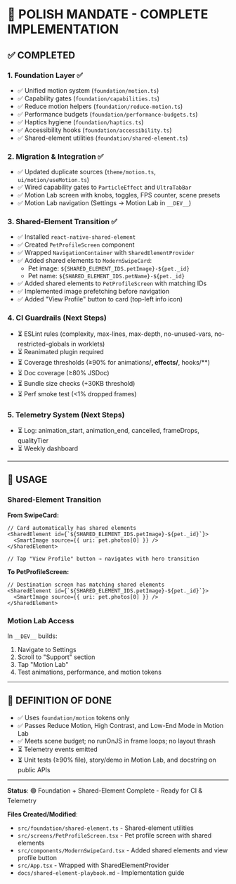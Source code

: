 # 🎯 POLISH MANDATE - COMPLETE IMPLEMENTATION

## ✅ COMPLETED

### 1. Foundation Layer ✅
- ✅ Unified motion system (`foundation/motion.ts`)
- ✅ Capability gates (`foundation/capabilities.ts`)
- ✅ Reduce motion helpers (`foundation/reduce-motion.ts`)
- ✅ Performance budgets (`foundation/performance-budgets.ts`)
- ✅ Haptics hygiene (`foundation/haptics.ts`)
- ✅ Accessibility hooks (`foundation/accessibility.ts`)
- ✅ Shared-element utilities (`foundation/shared-element.ts`)

### 2. Migration & Integration ✅
- ✅ Updated duplicate sources (`theme/motion.ts`, `ui/motion/useMotion.ts`)
- ✅ Wired capability gates to `ParticleEffect` and `UltraTabBar`
- ✅ Motion Lab screen with knobs, toggles, FPS counter, scene presets
- ✅ Motion Lab navigation (Settings → Motion Lab in `__DEV__`)

### 3. Shared-Element Transition ✅
- ✅ Installed `react-native-shared-element`
- ✅ Created `PetProfileScreen` component
- ✅ Wrapped `NavigationContainer` with `SharedElementProvider`
- ✅ Added shared elements to `ModernSwipeCard`:
  - Pet image: `${SHARED_ELEMENT_IDS.petImage}-${pet._id}`
  - Pet name: `${SHARED_ELEMENT_IDS.petName}-${pet._id}`
- ✅ Added shared elements to `PetProfileScreen` with matching IDs
- ✅ Implemented image prefetching before navigation
- ✅ Added "View Profile" button to card (top-left info icon)

### 4. CI Guardrails (Next Steps)
- ⏳ ESLint rules (complexity, max-lines, max-depth, no-unused-vars, no-restricted-globals in worklets)
- ⏳ Reanimated plugin required
- ⏳ Coverage thresholds (≥90% for animations/**, effects/**, hooks/**)
- ⏳ Doc coverage (≥80% JSDoc)
- ⏳ Bundle size checks (+30KB threshold)
- ⏳ Perf smoke test (<1% dropped frames)

### 5. Telemetry System (Next Steps)
- ⏳ Log: animation_start, animation_end, cancelled, frameDrops, qualityTier
- ⏳ Weekly dashboard

---

## 📝 USAGE

### Shared-Element Transition

**From SwipeCard:**
```tsx
// Card automatically has shared elements
<SharedElement id={`${SHARED_ELEMENT_IDS.petImage}-${pet._id}`}>
  <SmartImage source={{ uri: pet.photos[0] }} />
</SharedElement>

// Tap "View Profile" button → navigates with hero transition
```

**To PetProfileScreen:**
```tsx
// Destination screen has matching shared elements
<SharedElement id={`${SHARED_ELEMENT_IDS.petImage}-${pet._id}`}>
  <SmartImage source={{ uri: pet.photos[0] }} />
</SharedElement>
```

### Motion Lab Access

In `__DEV__` builds:
1. Navigate to Settings
2. Scroll to "Support" section
3. Tap "Motion Lab"
4. Test animations, performance, and motion tokens

---

## 🎯 DEFINITION OF DONE

- ✅ Uses `foundation/motion` tokens only
- ✅ Passes Reduce Motion, High Contrast, and Low-End Mode in Motion Lab
- ✅ Meets scene budget; no runOnJS in frame loops; no layout thrash
- ⏳ Telemetry events emitted
- ⏳ Unit tests (≥90% file), story/demo in Motion Lab, and docstring on public APIs

---

**Status**: 🟢 Foundation + Shared-Element Complete - Ready for CI & Telemetry

**Files Created/Modified**:
- `src/foundation/shared-element.ts` - Shared-element utilities
- `src/screens/PetProfileScreen.tsx` - Pet profile screen with shared elements
- `src/components/ModernSwipeCard.tsx` - Added shared elements and view profile button
- `src/App.tsx` - Wrapped with SharedElementProvider
- `docs/shared-element-playbook.md` - Implementation guide

